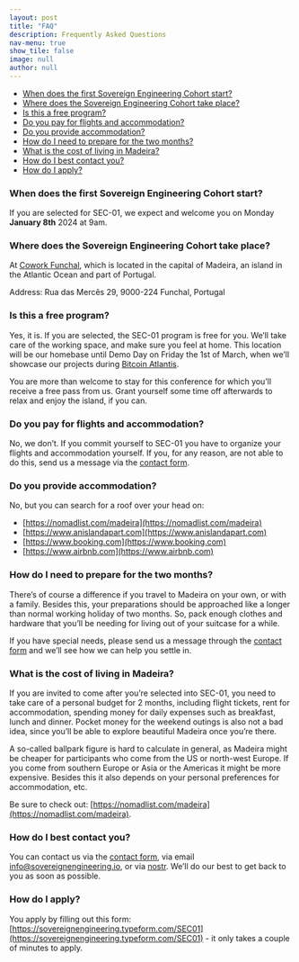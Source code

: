 ```yaml
---
layout: post
title: "FAQ"
description: Frequently Asked Questions
nav-menu: true
show_tile: false
image: null
author: null
---
```


- [When does the first Sovereign Engineering Cohort start?](#when-does-the-first-sovereign-engineering-cohort-start)
- [Where does the Sovereign Engineering Cohort take place?](#where-does-the-sovereign-engineering-cohort-take-place)
- [Is this a free program?](#is-this-a-free-program)
- [Do you pay for flights and accommodation?](#do-you-pay-for-flights-and-accommodation)
- [Do you provide accommodation?](#do-you-provide-accommodation)
- [How do I need to prepare for the two months?](#how-do-i-need-to-prepare-for-the-two-months)
- [What is the cost of living in Madeira?](#what-is-the-cost-of-living-in-madeira)
- [How do I best contact you?](#how-do-i-best-contact-you)
- [How do I apply?](#how-do-i-apply)

### When does the first Sovereign Engineering Cohort start?

If you are selected for SEC-01, we expect and welcome you on Monday **January 8th**
2024 at 9am.  
  
### Where does the Sovereign Engineering Cohort take place?

At [Cowork
Funchal](https://www.openstreetmap.org/node/3947240594#map=19/32.65134/-16.91158),
which is located in the capital of Madeira, an island in the Atlantic Ocean and
part of Portugal.  
  
Address: Rua das Mercês 29, 9000-224 Funchal, Portugal

### Is this a free program?

Yes, it is. If you are selected, the SEC-01 program is free for you. We’ll take
care of the working space, and make sure you feel at home. This location will be
our homebase until Demo Day on Friday the 1st of March, when we’ll showcase our
projects during [Bitcoin Atlantis](https://bitcoinatlantis.com).  

You are more than welcome to stay for this conference for which you’ll receive a
free pass from us. Grant yourself some time off afterwards to relax and enjoy
the island, if you can.  
  
### Do you pay for flights and accommodation?

No, we don’t. If you commit yourself to SEC-01 you have to organize your flights
and accommodation yourself. If you, for any reason, are not able to do this,
send us a message via the [contact
form](#contact).
  
### Do you provide accommodation?

No, but you can search for a roof over your head on:

- [https://nomadlist.com/madeira](https://nomadlist.com/madeira)
- [https://www.anislandapart.com](https://www.anislandapart.com)
- [https://www.booking.com](https://www.booking.com)
- [https://www.airbnb.com](https://www.airbnb.com)  

### How do I need to prepare for the two months?

There’s of course a difference if you travel to Madeira on your own, or with a
family. Besides this, your preparations should be approached like a longer than
normal working holiday of two months. So, pack enough clothes and hardware that
you’ll be needing for living out of your suitcase for a while.  
  
If you have special needs, please send us a message through the
[contact form](#contact) and we’ll see how we can help you settle in.  
  
### What is the cost of living in Madeira?

If you are invited to come after you’re selected into SEC-01, you need to take
care of a personal budget for 2 months, including flight tickets, rent for
accommodation, spending money for daily expenses such as breakfast, lunch and
dinner. Pocket money for the weekend outings is also not a bad idea, since
you’ll be able to explore beautiful Madeira once you’re there.  
  
A so-called ballpark figure is hard to calculate in general, as Madeira might be
cheaper for participants who come from the US or north-west Europe. If you come
from southern Europe or Asia or the Americas it might be more expensive. Besides
this it also depends on your personal preferences for accommodation, etc.

Be sure to check out: [https://nomadlist.com/madeira](https://nomadlist.com/madeira).  
  
### How do I best contact you?

You can contact us via the [contact
form](#contact), via email
[info@sovereignengineering.io](mailto:info@sovereignengineering.io), or via
[nostr](https://njump.me/npub1s0veng2gvfwr62acrxhnqexq76sj6ldg3a5t935jy8e6w3shr5vsnwrmq5).
We’ll do our best to get back to you as soon as possible.

### How do I apply?

You apply by filling out this form:
[https://sovereignengineering.typeform.com/SEC01](https://sovereignengineering.typeform.com/SEC01) - it only takes a couple of minutes to apply.

